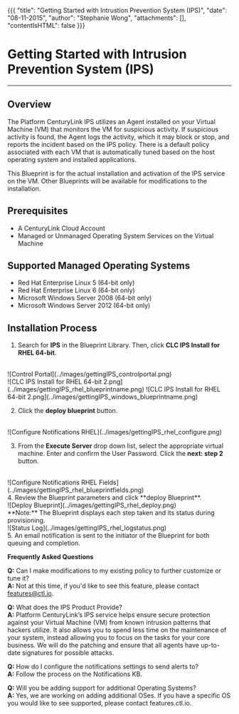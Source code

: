 {{{
  "title": "Getting Started with Intrustion Prevention System (IPS)",
  "date": "08-11-2015",
  "author": "Stephanie Wong",
  "attachments": [],
  "contentIsHTML": false
}}}

# Getting Started with Intrusion Prevention System (IPS)
_____________________________________________________________________________________________
## Overview
The Platform CenturyLink IPS utilizes an Agent installed on your Virtual Machine (VM) that monitors the VM for suspicious activity. If suspicious activity is found, the Agent logs the activity, which it may block or stop, and reports the incident based on the IPS policy. There is a default policy associated with each VM that is automatically tuned based on the host operating system and installed applications.

This Blueprint is for the actual installation and activation of the IPS service on the VM. Other Blueprints will be available for modifications to the installation.

## Prerequisites
* A CenturyLink Cloud Account
* Managed or Unmanaged Operating System Services on the Virtual Machine

## Supported Managed Operating Systems
* Red Hat Enterprise Linux 5 (64-bit only)
* Red Hat Enterprise Linux 6 (64-bit only)
* Microsoft Windows Server 2008 (64-bit only)
* Microsoft Windows Server 2012 (64-bit only)

## Installation Process

1. Search for **IPS** in the Blueprint Library. Then, click **CLC IPS Install for RHEL 64-bit**.
<br>
![Control Portal](../images/gettingIPS_controlportal.png)
<br>
![CLC IPS Install for RHEL 64-bit 2.png](../images/gettingIPS_rhel_blueprintname.png) ![CLC IPS Install for RHEL 64-bit 2.png](../images/gettingIPS_windows_blueprintname.png)
<br>

2. Click the **deploy blueprint** button.
<br>
![Configure Notifications RHEL](../images/gettingIPS_rhel_configure.png)
<br>

3. From the **Execute Server** drop down list, select the appropriate virtual machine.  Enter and confirm the User Password.  Click the **next: step 2** button.
<br>
![Configure Notifications RHEL Fields](../images/gettingIPS_rhel_blueprintfields.png)
<br>
4. Review the Blueprint parameters and click **deploy Blueprint**.
<br>
![Deploy Blueprint](../images/gettingIPS_rhel_deploy.png)
<br>
**Note:** The Blueprint displays each step taken and its status during provisioning.
<br>
![Status Log](../images/gettingIPS_rhel_logstatus.png)
<br>
5. An email notification is sent to the initiator of the Blueprint for both queuing and completion.

**Frequently Asked Questions**

**Q:** Can I make modifications to my existing policy to further customize or tune it?<br>
**A:** Not at this time, if you'd like to see this feature, please contact features@ctl.io.

**Q:** What does the IPS Product Provide?<br>
**A:** Platform CenturyLink’s IPS service helps ensure secure protection against your Virtual Machine (VM) from known intrusion patterns that hackers utilize. It also allows you to spend less time on the maintenance of your system, instead allowing you to focus on the tasks for your core business. We will do the patching and ensure that all agents have up-to-date signatures for possible attacks.

**Q:** How do I configure the notifications settings to send alerts to?<br>
**A:** Follow the process on the Notifications KB.

**Q:** Will you be adding support for additional Operating Systems?<br>
**A:** Yes, we are working on adding additional OSes. If you have a specific OS you would like to see supported, please contact features.ctl.io.
